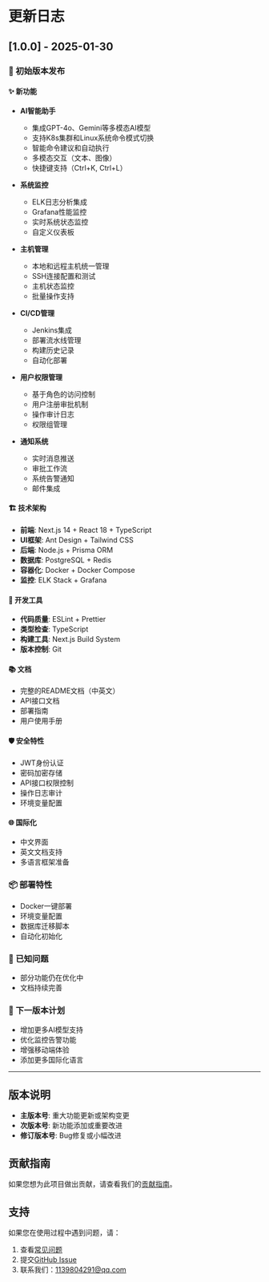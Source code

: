 # 更新日志

## [1.0.0] - 2025-01-30

### 🎉 初始版本发布

#### ✨ 新功能
- **AI智能助手**
  - 集成GPT-4o、Gemini等多模态AI模型
  - 支持K8s集群和Linux系统命令模式切换
  - 智能命令建议和自动执行
  - 多模态交互（文本、图像）
  - 快捷键支持（Ctrl+K, Ctrl+L）

- **系统监控**
  - ELK日志分析集成
  - Grafana性能监控
  - 实时系统状态监控
  - 自定义仪表板

- **主机管理**
  - 本地和远程主机统一管理
  - SSH连接配置和测试
  - 主机状态监控
  - 批量操作支持

- **CI/CD管理**
  - Jenkins集成
  - 部署流水线管理
  - 构建历史记录
  - 自动化部署

- **用户权限管理**
  - 基于角色的访问控制
  - 用户注册审批机制
  - 操作审计日志
  - 权限组管理

- **通知系统**
  - 实时消息推送
  - 审批工作流
  - 系统告警通知
  - 邮件集成

#### 🏗️ 技术架构
- **前端**: Next.js 14 + React 18 + TypeScript
- **UI框架**: Ant Design + Tailwind CSS
- **后端**: Node.js + Prisma ORM
- **数据库**: PostgreSQL + Redis
- **容器化**: Docker + Docker Compose
- **监控**: ELK Stack + Grafana

#### 🔧 开发工具
- **代码质量**: ESLint + Prettier
- **类型检查**: TypeScript
- **构建工具**: Next.js Build System
- **版本控制**: Git

#### 📚 文档
- 完整的README文档（中英文）
- API接口文档
- 部署指南
- 用户使用手册

#### 🛡️ 安全特性
- JWT身份认证
- 密码加密存储
- API接口权限控制
- 操作日志审计
- 环境变量配置

#### 🌐 国际化
- 中文界面
- 英文文档支持
- 多语言框架准备

### 📦 部署特性
- Docker一键部署
- 环境变量配置
- 数据库迁移脚本
- 自动化初始化

### 🔄 已知问题
- 部分功能仍在优化中
- 文档持续完善

### 📝 下一版本计划
- 增加更多AI模型支持
- 优化监控告警功能
- 增强移动端体验
- 添加更多国际化语言

---

## 版本说明

- **主版本号**: 重大功能更新或架构变更
- **次版本号**: 新功能添加或重要改进
- **修订版本号**: Bug修复或小幅改进

## 贡献指南

如果您想为此项目做出贡献，请查看我们的[贡献指南](./CONTRIBUTING.md)。

## 支持

如果您在使用过程中遇到问题，请：
1. 查看[常见问题](./docs/FAQ.md)
2. 提交[GitHub Issue](https://github.com/st-lzh/Wuhr-AI-ops/issues)
3. 联系我们：1139804291@qq.com 